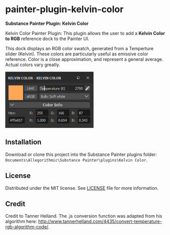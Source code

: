 # painter-plugin-kelvin-color
__Substance Painter Plugin: Kelvin Color__

Kelvin Color Painter Plugin: This plugin allows the user to add a __Kelvin Color to RGB__ reference dock to the Painter UI.

This dock displays an RGB color swatch, generated from a Temperture slider (Kelvin). These colors are particularly useful as emissive color reference. Color is a close approximation, and represent a general average. Actual colors vary greatly.

![Alt text](Screenshot.png?raw=true "UI Screenshot")

## Installation

Download or clone this project into the Substance Painter plugins folder: ``Documents\Allegorithmic\Substance Painter\plugins\Kelvin Color``.

## License

Distributed under the MIT license. See [LICENSE](LICENSE) file for more information.

## Credit

Credit to Tanner Helland. The .js conversion function was adapted from his algorithm here: http://www.tannerhelland.com/4435/convert-temperature-rgb-algorithm-code/. 